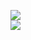[![](https://img.shields.io/badge/Made%20With-Github%20Spray-lightgrey.svg?style=for-the-badge&logo=github)](https://github.com/Annihil/github-spray#192)  
[![](https://i.imgur.com/2DrTn0Z.gif)](https://github.com/Annihil/github-spray)